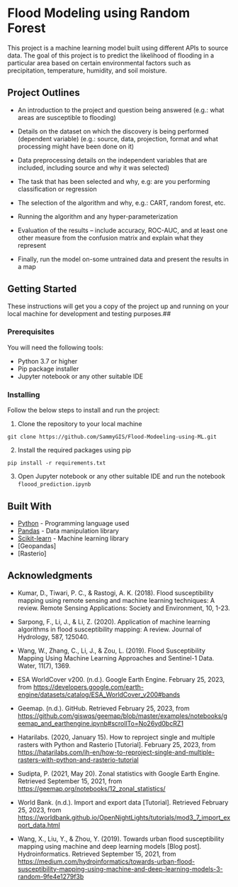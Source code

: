

# Flood Modeling using Random Forest

This project is a machine learning model built using different APIs to source data. The goal of this project is to predict the likelihood of flooding in a particular area based on certain environmental factors such as precipitation, temperature, humidity, and soil moisture.

## Project Outlines

* An introduction to the project and question being answered (e.g.: what areas are susceptible to flooding)

* Details on the dataset on which the discovery is being performed (dependent variable) (e.g.: source, data, projection, format and what processing might have been done on it)

* Data preprocessing details on the independent variables that are included, including source and why it was selected)

* The task that has been selected and why, e.g: are you performing classification or regression

* The selection of the algorithm and why, e.g.: CART, random forest, etc.

* Running the algorithm and any hyper-parameterization

* Evaluation of the results – include accuracy, ROC-AUC, and at least one other measure from the confusion matrix and explain what they     represent

* Finally, run the model on-some untrained data and present the results in a map


## Getting Started

These instructions will get you a copy of the project up and running on your local machine for development and testing purposes.##

### Prerequisites

You will need the following tools:

* Python 3.7 or higher
* Pip package installer
* Jupyter notebook or any other suitable IDE

### Installing

Follow the below steps to install and run the project:

1. Clone the repository to your local machine
```
git clone https://github.com/SammyGIS/Flood-Modeeling-using-ML.git
```

2. Install the required packages using pip
```
pip install -r requirements.txt
```

3. Open Jupyter notebook or any other suitable IDE and run the notebook `floood_prediction.ipynb`

## Built With

* [Python](https://www.python.org/) - Programming language used
* [Pandas](https://pandas.pydata.org/) - Data manipulation library
* [Scikit-learn](https://scikit-learn.org/stable/) - Machine learning library
* [Geopandas]
* [Rasterio]


## Acknowledgments

* Kumar, D., Tiwari, P. C., & Rastogi, A. K. (2018). Flood susceptibility mapping using remote sensing and machine learning techniques: A review. Remote Sensing Applications: Society and Environment, 10, 1-23.

* Sarpong, F., Li, J., & Li, Z. (2020). Application of machine learning algorithms in flood susceptibility mapping: A review. Journal of Hydrology, 587, 125040.

* Wang, W., Zhang, C., Li, J., & Zou, L. (2019). Flood Susceptibility Mapping Using Machine Learning Approaches and Sentinel-1 Data. Water, 11(7), 1369.

* ESA WorldCover v200. (n.d.). Google Earth Engine. February 25, 2023, from https://developers.google.com/earth-engine/datasets/catalog/ESA_WorldCover_v200#bands

* Geemap. (n.d.). GitHub. Retrieved February 25, 2023, from https://github.com/giswqs/geemap/blob/master/examples/notebooks/geemap_and_earthengine.ipynb#scrollTo=No26yd0bcRZ1

* Hatarilabs. (2020, January 15). How to reproject single and multiple rasters with Python and Rasterio [Tutorial]. February 25, 2023, from https://hatarilabs.com/ih-en/how-to-reproject-single-and-multiple-rasters-with-python-and-rasterio-tutorial

* Sudipta, P. (2021, May 20). Zonal statistics with Google Earth Engine. Retrieved September 15, 2021, from https://geemap.org/notebooks/12_zonal_statistics/

* World Bank. (n.d.). Import and export data [Tutorial]. Retrieved February 25, 2023, from https://worldbank.github.io/OpenNightLights/tutorials/mod3_7_import_export_data.html

* Wang, X., Liu, Y., & Zhou, Y. (2019). Towards urban flood susceptibility mapping using machine and deep learning models [Blog post]. Hydroinformatics. Retrieved September 15, 2021, from https://medium.com/hydroinformatics/towards-urban-flood-susceptibility-mapping-using-machine-and-deep-learning-models-3-random-9fe4e1279f3b